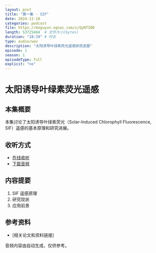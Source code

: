 ```yaml
---
layout: post
title: "第一集 - SIF"
date: 2024-12-18
categories: podcast
file: https://moguyun.ognai.com/s/QyNTI0O
length: 53725484  # 文件大小(bytes)
duration: "18:39" # 时长
type: audio/wav
description: "太阳诱导叶绿素荧光遥感研究进展"
episode: 1
season: 1
episodeType: full
explicit: "no"
---
```


# 太阳诱导叶绿素荧光遥感

## 本集概要

本集讨论了太阳诱导叶绿素荧光（Solar-Induced Chlorophyll Fluorescence, SIF）遥感的基本原理和研究进展。

## 收听方式

- [在线收听](https://moguyun.ognai.com/s/QyNTI0O)
- [下载音频](https://moguyun.ognai.com/s/QyNTI0O)

## 内容提要

1. SIF 遥感原理
2. 研究现状
3. 应用前景

## 参考资料

- [相关论文和资料链接]

音频内容由自动生成，仅供参考。